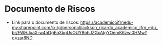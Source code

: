 # Documento de Riscos

- Link para o documento de riscos:
https://academicoifrnedu-my.sharepoint.com/:x:/g/personal/jackson_ricardo_academico_ifrn_edu_br/EWHJxaX-w4hDgEq3bqUsOUYBohJZGxAtgYOemK6zwi0HMw?e=zar8ND